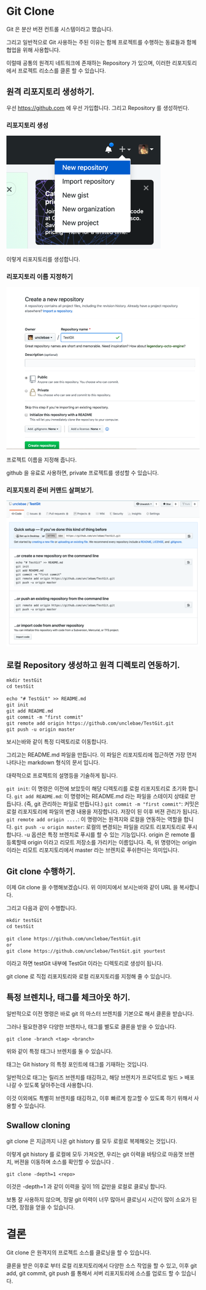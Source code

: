 # Git Clone

Git 은 분산 버젼 컨트롤 시스템이라고 했습니다.

그리고 일반적으로 Git 사용하는 주된 이유는 함께 프로젝트를 수행하는 동료들과 함께 협업을 위해 사용합니다.

이럴때 공통의 원격지 네트워크에 존재하는 Repository 가 있으며, 이러한 리포지토리에서 프로젝트 리소스를 클론 할 수 있습니다.

## 원격 리포지토리 생성하기.

우선 https://github.com 에 우선 가입합니다. 그리고 Repository 를 생성하빈다.

### 리포지토리 생성

![create git repository](./imgs/git01.png "create git repository")

이렇게 리포지토리를 생성합니다.

### 리포지토리 이름 지정하기

![create_git_repository](./imgs/git02.png "enter a name")

프로젝트 이름을 지정해 줍니다.

github 을 유료로 사용하면, private 프로젝트를 생성할 수 있습니다.

### 리포지토리 준비 커맨드 살펴보기.

![view repsoitory info](./imgs/git03.png "view a repository")

## 로컬 Repository 생성하고 원격 디렉토리 연동하기.

```
mkdir testGit
cd testGit

echo "# TestGit" >> README.md
git init
git add README.md
git commit -m "first commit"
git remote add origin https://github.com/unclebae/TestGit.git
git push -u origin master
```

보시는바와 같이 특정 디렉토리로 이동합니다.

그리고는 README.md 파일을 만듭니다. 이 파일은 리포지토리에 접근하면 가장 먼저 나타나는 markdown 형식의 문서 입니다.

대략적으로 프로젝트의 설명등을 기술하게 됩니다.

`git init`: 이 명령은 이전에 보았듯이 해당 디렉토리를 로컬 리포지토리로 초기화 합니다.
`git add README.md`: 이 명령어는 README.md 라는 파일을 스테이지 상태로 만듭니다. (즉, git 관리하는 파일로 만듭니다.)
`git commit -m "first commit"`: 커밋은 로컬 리포지토리에 파일의 변경 내용을 저장합니다. 저장이 된 이후 버젼 관리가 됩니다.
`git remote add origin ....`: 이 명령어는 원격지와 로컬을 연동하는 역할을 합니다.
`git push -u origin master`: 로컬의 변경되는 파일을 리모트 리포지토리로 푸시합니다. -u 옵션은 특정 브렌치로 푸시를 할 수 있는 기능입니다. origin 은 remote 를 등록할때 origin 이라고 리모트 저장소를 가리키는 이름입니다.
즉, 위 명령어는 origin 이라는 리모트 리포지토리에서 master 라는 브렌치로 푸쉬한다는 의미입니다.

## Git clone 수행하기.

이제 Git clone 을 수행해보겠습니다.
위 이미지에서 보시는바와 같이 URL 을 복사합니다.

그리고 다음과 같이 수행합니다.

```
mkdir testGit
cd testGit

git clone https://github.com/unclebae/TestGit.git
or
git clone https://github.com/unclebae/TestGit.git yourtest
```

이라고 하면 testGit 내부에 TestGit 이라는 디렉토리로 생성이 됩니다.

git clone <url> <localDirectory> 로 직접 리포지토리와 로컬 리포지토리를 지정해 줄 수 있습니다.

## 특정 브렌치나, 태그를 체크아웃 하기.

일반적으로 이전 명령은 바로 git 의 마스터 브렌치를 기본으로 해서 클론을 받습니다.

그러나 필요한경우 다양한 브렌치나, 태그를 별도로 클론을 받을 수 있습니다.

```
git clone -branch <tag> <branch>
```

위와 같이 특정 태그나 브렌치를 둘 수 있습니다.

태그는 Git history 의 특정 포인트에 태그를 기재하는 것입니다.

일반적으로 태그는 릴리즈 브렌치를 태깅하고, 해당 브렌치가 프로덕트로 빌드 > 배포 나갈 수 있도록 달아주는데 사용합니다.

이것 이외에도 특별히 브렌치를 태깅하고, 이후 빠르게 참고할 수 있도록 하기 위해서 사용할 수 있습니다.

## Swallow cloning

git clone 은 지금까지 나온 git history 를 모두 로컬로 복제해오는 것입니다.

이렇게 git history 를 로컬에 모두 가져오면, 우리는 git 이력을 바탕으로 마음껏 브렌치, 버젼을 이동하며 소스를 확인할 수 있습니다 .

```
git clone -depth=1 <repo>
```

이것은 -depth=1 과 같이 이력을 깊이 1의 값만을 로컬로 클로닝 합니다.

보통 잘 사용하지 않으며, 정말 git 이력이 너무 많아서 클로닝시 시간이 많이 소요가 된다면, 장점을 얻을 수 있습니다.

# 결론

Git clone 은 원격지의 프로젝트 소스를 클로닝을 할 수 있습니다.

클론을 받은 이후로 부터 로컬 리포지토리에서 다양한 소스 작업을 할 수 있고, 이후 git add, git commit, git push 를 통해서 서버 리포지토리에 소스를 업로드 할 수 있습니다.

